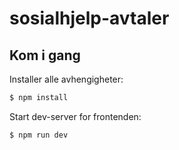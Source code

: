 # sosialhjelp-avtaler

## Kom i gang

Installer alle avhengigheter:
```bash
$ npm install
```

Start dev-server for frontenden:
```bash
$ npm run dev
``````
